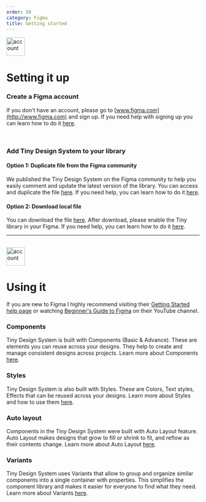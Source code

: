 ```yaml
---
order: 50
category: Figma
title: Getting started
---
```


<img class="img-basic" src="https://salt.tikicdn.com/ts/social/c2/bc/c5/4f02823afd77ccd272768c1578b077d9.png" alt="account" style="width: 48px" >

# **Setting it up**

### **Create a Figma account**
If you don't have an account, please go to [www.figma.com](http://www.figma.com) and sign up. If you need help with signing up you can learn how to do it [here](https://help.figma.com/hc/en-us/articles/360039811114-Create-a-Figma-account).

</br>

### **Add Tiny Design System to your library**

#### Option 1: Duplicate file from the Figma community
We published the Tiny Design System on the Figma community to help you easily comment and update the latest version of the library. You can access and duplicate the file [here](https://www.figma.com/file/BX3tjbObOr3ADeLMJymPV0/MiniApp-External-library?node-id=154%3A352). If you need help, you can learn how to do it [here](https://help.figma.com/hc/en-us/articles/360038510873-Use-files-from-the-Community).

#### Option 2: Download local file
You can download the file [here](https://miniapp.tiki.vn/docs/design/principles/accessible-en). After download, please enable the Tiny library in your Figma. If you need help, you can learn how to do it [here](https://help.figma.com/hc/en-us/articles/360038743434-Enable-libraries-in-drafts-teams-and-files).
</br>

---

</br>
<img class="img-basic" src="https://salt.tikicdn.com/ts/social/33/d9/57/c84a51d1456d498f181f9fdeed565a8f.png" alt="account" style="width: 48px" >

# **Using it**
If you are new to Figma I highly recommend visiting their [Getting Started help page](https://help.figma.com/hc/en-us/categories/360002051613-Getting-Started) or watching [Beginner's Guide to Figma](https://www.youtube.com/watch?v=Cx2dkpBxst8&list=PLXDU_eVOJTx7QHLShNqIXL1Cgbxj7HlN4&ab_channel=Figma) on their YouTube channel.

### Components

Tiny Design System is built with Components (Basic & Advance). These are elements you can reuse across your designs. They help to create and manage consistent designs across projects. Learn more about Components [here](https://help.figma.com/hc/en-us/articles/360038662654-Guide-to-Components-in-Figma).

### Styles

Tiny Design System is also built with Styles. These are Colors, Text styles, Effects that can be reused across your designs. Learn more about Styles and how to use them [here](https://help.figma.com/hc/en-us/articles/360039238753-Styles-in-Figma).

### Auto layout

Components in the Tiny Design System were built with Auto Layout feature. Auto Layout makes designs that grow to fill or shrink to fit, and reflow as their contents change. Learn more about Auto Layout [here](https://help.figma.com/hc/en-us/articles/360040451373-Create-dynamic-designs-with-Auto-Layout).

### Variants

Tiny Design System uses Variants that allow to group and organize similar components into a single container with properties. This simplifies the component library and makes it easier for everyone to find what they need. Learn more about Variants [here](https://help.figma.com/hc/en-us/articles/360056440594-Create-and-use-variants).
